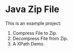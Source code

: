 
Java Zip File 
=============

This is an example project:

1. Compress File to Zip.
2. Decompress File from Zip.
3. A XPath Demo.
